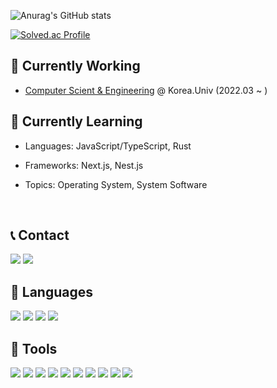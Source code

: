 ![Anurag's GitHub stats](https://github-readme-stats.vercel.app/api?username=BaconTomatoDeluxe&show_icons=true&theme=radical)

[![Solved.ac Profile](http://mazassumnida.wtf/api/generate_badge?boj=qpaqpleqp)](https://solved.ac/qpaqpleqp)

<h2>🔭 Currently Working</h2>

- <a href="https://info.korea.ac.kr/info/index.do" target="_blank">Computer Scient & Engineering</a> @ Korea.Univ (2022.03 ~ )

<h2>🌱 Currently Learning</h2>

- Languages: JavaScript/TypeScript, Rust

- Frameworks: Next.js, Nest.js

- Topics: Operating System, System Software

<br />

<h2>📞 Contact</h2>
<p>
  <a href="[https://www.instagram.com/real.rising.sun_02]" target="_blank"><img src="https://img.shields.io/badge/insta-E4405F?style=flat-square&logo=instagram&logoColor=white"/></a> 
  <a href="mailto:qpaqpleqp@korea.ac.kr" target="_blank"><img src="https://img.shields.io/badge/gmail-EA4335?style=flat-square&logo=gmail&logoColor=white"/></a> 
</p>

<h2>📖 Languages </h2>
<p>
  <img src="https://img.shields.io/badge/JavaScript-F7DF1E?style=flat-square&logo=javascript&logoColor=white"/>
  <img src="https://img.shields.io/badge/TypeScript-3178C6?style=flat-square&logo=typescript&logoColor=white"/>
  <img src="https://img.shields.io/badge/Python-3776AB?style=flat-square&logo=python&logoColor=white"/>
  <img src="https://img.shields.io/badge/Rust-000000?style=flat-square&logo=rust&logoColor=white"/>
</p>

<h2>🔨 Tools</h2>
<p>
  <img src="https://img.shields.io/badge/html-E34F26?style=flat-square&logo=html5&logoColor=white"/>
  <img src="https://img.shields.io/badge/css-1572B6?style=flat-square&logo=css3&logoColor=white"/>
  <img src="https://img.shields.io/badge/node.js-339933?style=flat-square&logo=node.js&logoColor=white"/>
  <img src="https://img.shields.io/badge/React.js-61DAFB?style=flat-square&logo=react&logoColor=white"/>
  <img src="https://img.shields.io/badge/Next.js-000000?style=flat-square&logo=nextdotjs&logoColor=white"/>
  <img src="https://img.shields.io/badge/Nest.js-E0234E?style=flat-square&logo=nestjs&logoColor=white"/>
  <img src="https://img.shields.io/badge/git-F05032?style=flat-square&logo=git&logoColor=white"/>
  <img src="https://img.shields.io/badge/github-181717?style=flat-square&logo=github&logoColor=white"/>
  <img src="https://img.shields.io/badge/mysql-4479A1?style=flat-square&logo=mysql&logoColor=white"/>
  <img src="https://img.shields.io/badge/psql-4169E1?style=flat-square&logo=postgresql&logoColor=white"/>

</p>

<!--
**BaconTomatoDeluxe/BaconTomatoDeluxe** is a ✨ _special_ ✨ repository because its `README.md` (this file) appears on your GitHub profile.

Here are some ideas to get you started:

- 🔭 I’m currently working on ...
- 🌱 I’m currently learning ...
- 👯 I’m looking to collaborate on ...
- 🤔 I’m looking for help with ...
- 💬 Ask me about ...
- 📫 How to reach me: ...
- 😄 Pronouns: ...
- ⚡ Fun fact: ...
-->
